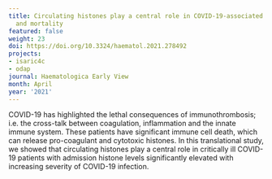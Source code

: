 ```yaml
---
title: Circulating histones play a central role in COVID-19-associated coagulopathy
  and mortality
featured: false
weight: 23
doi: https://doi.org/10.3324/haematol.2021.278492
projects:
- isaric4c
- odap
journal: Haematologica Early View
month: April
year: '2021'
---
```




COVID-19 has highlighted the lethal consequences of immunothrombosis; i.e. the cross-talk between coagulation, inflammation and the innate immune system. These patients have
significant immune cell death, which can release pro-coagulant and cytotoxic histones. In this translational study, we showed that circulating histones play a central role in critically ill COVID-19 patients with admission histone levels significantly elevated with increasing severity of COVID-19 infection.
